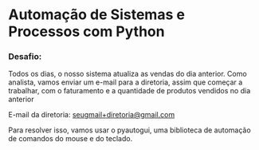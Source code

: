 # Automação de Sistemas e Processos com Python

### Desafio:
Todos os dias, o nosso sistema atualiza as vendas do dia anterior. Como analista, vamos enviar um e-mail para a diretoria, assim que começar a trabalhar, com o faturamento e a quantidade de produtos vendidos no dia anterior

E-mail da diretoria: seugmail+diretoria@gmail.com

Para resolver isso, vamos usar o pyautogui, uma biblioteca de automação de comandos do mouse e do teclado.
